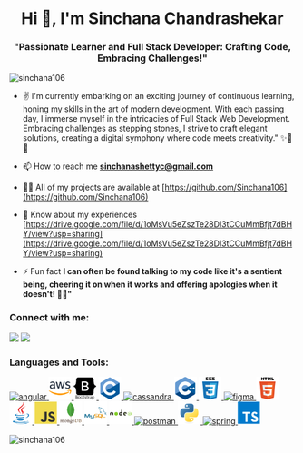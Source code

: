 <h1 align="center">Hi 👋, I'm Sinchana Chandrashekar</h1>
<h3 align="center">"Passionate Learner and Full Stack Developer: Crafting Code, Embracing Challenges!"</h3>

<p align="left"> <img src="https://komarev.com/ghpvc/?username=sinchana106&label=Profile%20views&color=0e75b6&style=flat" alt="sinchana106" /> </p>

- ✌️ I'm currently embarking on an exciting journey of continuous learning, honing my skills in the art of modern development. With each passing day, I immerse myself in the intricacies of Full Stack Web Development. Embracing challenges as stepping stones, I strive to craft elegant solutions, creating a digital symphony where code meets creativity." ✨🌟🚀

- 📫 How to reach me **sinchanashettyc@gmail.com**
- 👨‍💻 All of my projects are available at [https://github.com/Sinchana106](https://github.com/Sinchana106)

- 📄 Know about my experiences [https://drive.google.com/file/d/1oMsVu5eZszTe28Dl3tCCuMmBfjt7dBHY/view?usp=sharing](https://drive.google.com/file/d/1oMsVu5eZszTe28Dl3tCCuMmBfjt7dBHY/view?usp=sharing)

- ⚡ Fun fact **I can often be found talking to my code like it's a sentient being, cheering it on when it works and offering apologies when it doesn't! 🤖💬"**

<h3 align="left">Connect with me:</h3>
<p align="left">
  <a href="https://www.linkedin.com/in/sinchana-chandrashekar/><img src="https://cdn-icons-png.flaticon.com/32/174/174857.png"></a>
<a href="https://www.instagram.com/shetty.sinchana/"><img src="https://cdn-icons-png.flaticon.com/32/2111/2111463.png"></a>
<a href="https://wa.me/919741768148"><img src="https://cdn-icons-png.flaticon.com/32/733/733585.png"></a>

</p>

<h3 align="left">Languages and Tools:</h3>
<p align="left"> <a href="https://angular.io" target="_blank" rel="noreferrer"> <img src="https://angular.io/assets/images/logos/angular/angular.svg" alt="angular" width="40" height="40"/> </a> <a href="https://aws.amazon.com" target="_blank" rel="noreferrer"> <img src="https://raw.githubusercontent.com/devicons/devicon/master/icons/amazonwebservices/amazonwebservices-original-wordmark.svg" alt="aws" width="40" height="40"/> </a> <a href="https://getbootstrap.com" target="_blank" rel="noreferrer"> <img src="https://raw.githubusercontent.com/devicons/devicon/master/icons/bootstrap/bootstrap-plain-wordmark.svg" alt="bootstrap" width="40" height="40"/> </a> <a href="https://www.cprogramming.com/" target="_blank" rel="noreferrer"> <img src="https://raw.githubusercontent.com/devicons/devicon/master/icons/c/c-original.svg" alt="c" width="40" height="40"/> </a> <a href="https://cassandra.apache.org/" target="_blank" rel="noreferrer"> <img src="https://www.vectorlogo.zone/logos/apache_cassandra/apache_cassandra-icon.svg" alt="cassandra" width="40" height="40"/> </a> <a href="https://www.w3schools.com/cpp/" target="_blank" rel="noreferrer"> <img src="https://raw.githubusercontent.com/devicons/devicon/master/icons/cplusplus/cplusplus-original.svg" alt="cplusplus" width="40" height="40"/> </a> <a href="https://www.w3schools.com/css/" target="_blank" rel="noreferrer"> <img src="https://raw.githubusercontent.com/devicons/devicon/master/icons/css3/css3-original-wordmark.svg" alt="css3" width="40" height="40"/> </a> <a href="https://www.figma.com/" target="_blank" rel="noreferrer"> <img src="https://www.vectorlogo.zone/logos/figma/figma-icon.svg" alt="figma" width="40" height="40"/> </a> <a href="https://www.w3.org/html/" target="_blank" rel="noreferrer"> <img src="https://raw.githubusercontent.com/devicons/devicon/master/icons/html5/html5-original-wordmark.svg" alt="html5" width="40" height="40"/> </a> <a href="https://www.java.com" target="_blank" rel="noreferrer"> <img src="https://raw.githubusercontent.com/devicons/devicon/master/icons/java/java-original.svg" alt="java" width="40" height="40"/> </a> <a href="https://developer.mozilla.org/en-US/docs/Web/JavaScript" target="_blank" rel="noreferrer"> <img src="https://raw.githubusercontent.com/devicons/devicon/master/icons/javascript/javascript-original.svg" alt="javascript" width="40" height="40"/> </a> <a href="https://www.mongodb.com/" target="_blank" rel="noreferrer"> <img src="https://raw.githubusercontent.com/devicons/devicon/master/icons/mongodb/mongodb-original-wordmark.svg" alt="mongodb" width="40" height="40"/> </a> <a href="https://www.mysql.com/" target="_blank" rel="noreferrer"> <img src="https://raw.githubusercontent.com/devicons/devicon/master/icons/mysql/mysql-original-wordmark.svg" alt="mysql" width="40" height="40"/> </a> <a href="https://nodejs.org" target="_blank" rel="noreferrer"> <img src="https://raw.githubusercontent.com/devicons/devicon/master/icons/nodejs/nodejs-original-wordmark.svg" alt="nodejs" width="40" height="40"/> </a> <a href="https://postman.com" target="_blank" rel="noreferrer"> <img src="https://www.vectorlogo.zone/logos/getpostman/getpostman-icon.svg" alt="postman" width="40" height="40"/> </a> <a href="https://www.python.org" target="_blank" rel="noreferrer"> <img src="https://raw.githubusercontent.com/devicons/devicon/master/icons/python/python-original.svg" alt="python" width="40" height="40"/> </a> <a href="https://spring.io/" target="_blank" rel="noreferrer"> <img src="https://www.vectorlogo.zone/logos/springio/springio-icon.svg" alt="spring" width="40" height="40"/> </a> <a href="https://www.typescriptlang.org/" target="_blank" rel="noreferrer"> <img src="https://raw.githubusercontent.com/devicons/devicon/master/icons/typescript/typescript-original.svg" alt="typescript" width="40" height="40"/> </a> </p>

<p><img align="center" src="https://github-readme-stats.vercel.app/api/top-langs?username=sinchana106&show_icons=true&locale=en&layout=compact" alt="sinchana106" /></p>
